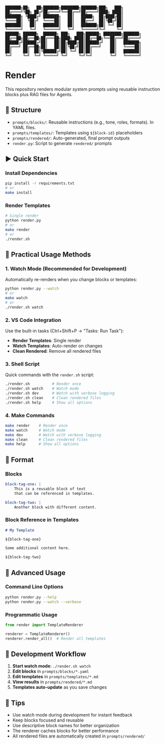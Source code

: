 ```
███████╗██╗   ██╗███████╗████████╗███████╗███╗   ███╗        
██╔════╝╚██╗ ██╔╝██╔════╝╚══██╔══╝██╔════╝████╗ ████║        
███████╗ ╚████╔╝ ███████╗   ██║   █████╗  ██╔████╔██║        
╚════██║  ╚██╔╝  ╚════██║   ██║   ██╔══╝  ██║╚██╔╝██║        
███████║   ██║   ███████║   ██║   ███████╗██║ ╚═╝ ██║        
╚══════╝   ╚═╝   ╚══════╝   ╚═╝   ╚══════╝╚═╝     ╚═╝        
██████╗ ██████╗  ██████╗ ███╗   ███╗██████╗ ████████╗███████╗
██╔══██╗██╔══██╗██╔═══██╗████╗ ████║██╔══██╗╚══██╔══╝██╔════╝
██████╔╝██████╔╝██║   ██║██╔████╔██║██████╔╝   ██║   ███████╗
██╔═══╝ ██╔══██╗██║   ██║██║╚██╔╝██║██╔═══╝    ██║   ╚════██║
██║     ██║  ██║╚██████╔╝██║ ╚═╝ ██║██║        ██║   ███████║
╚═╝     ╚═╝  ╚═╝ ╚═════╝ ╚═╝     ╚═╝╚═╝        ╚═╝   ╚══════╝                                                                                                                      
```
# Render

This repository renders modular system prompts using reusable instruction blocks plus RAG files for Agents.

## 📂 Structure

- `prompts/blocks/`: Reusable instructions (e.g., tone, roles, formats). In YAML files.
- `prompts/templates/`: Templates using `${block-id}` placeholders
- `prompts/rendered/`: Auto-generated, final prompt outputs
- `render.py`: Script to generate `rendered/` prompts

## ▶️ Quick Start

### Install Dependencies
```bash
pip install -r requirements.txt
# or
make install
```

### Render Templates
```bash
# Single render
python render.py
# or
make render
# or
./render.sh
```

## 🚀 Practical Usage Methods

### 1. Watch Mode (Recommended for Development)
Automatically re-renders when you change blocks or templates:
```bash
python render.py --watch
# or
make watch
# or
./render.sh watch
```

### 2. VS Code Integration
Use the built-in tasks (Ctrl+Shift+P → "Tasks: Run Task"):
- **Render Templates**: Single render
- **Watch Templates**: Auto-render on changes
- **Clean Rendered**: Remove all rendered files

### 3. Shell Script
Quick commands with the `render.sh` script:
```bash
./render.sh          # Render once
./render.sh watch    # Watch mode
./render.sh dev      # Watch with verbose logging
./render.sh clean    # Clean rendered files
./render.sh help     # Show all options
```

### 4. Make Commands
```bash
make render    # Render once
make watch     # Watch mode
make dev       # Watch with verbose logging
make clean     # Clean rendered files
make help      # Show all options
```

## 🧩 Format 

### Blocks
```yaml
block-tag-one: |
    This is a reusable block of text
    that can be referenced in templates.

block-tag-two: |
    Another block with different content.
```

### Block Reference in Templates
```md
# My Template

${block-tag-one}

Some additional content here.

${block-tag-two}
```

## 🔧 Advanced Usage

### Command Line Options
```bash
python render.py --help
python render.py --watch --verbose
```

### Programmatic Usage
```python
from render import TemplateRenderer

renderer = TemplateRenderer()
renderer.render_all()  # Render all templates
```

## 📝 Development Workflow

1. **Start watch mode**: `./render.sh watch`
2. **Edit blocks** in `prompts/blocks/*.yaml`
3. **Edit templates** in `prompts/templates/*.md`
4. **View results** in `prompts/rendered/*.md`
5. **Templates auto-update** as you save changes

## 🎯 Tips

- Use watch mode during development for instant feedback
- Keep blocks focused and reusable
- Use descriptive block names for better organization
- The renderer caches blocks for better performance
- All rendered files are automatically created in `prompts/rendered/`
